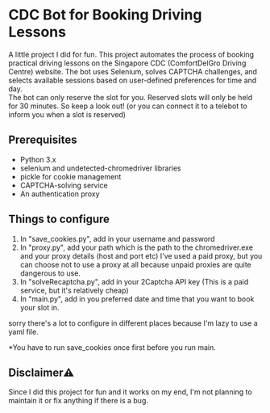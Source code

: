 # CDC Bot for Booking Driving Lessons

A little project I did for fun. This project automates the process of booking practical driving lessons on the Singapore CDC (ComfortDelGro Driving Centre) website. The bot uses Selenium, solves CAPTCHA challenges, and selects available sessions based on user-defined preferences for time and day. <br>
The bot can only reserve the slot for you. Reserved slots will only be held for 30 minutes. So keep a look out! (or you can connect it to a telebot to inform you when a slot is reserved)


## Prerequisites
* Python 3.x <br>
* selenium and undetected-chromedriver libraries <br>
* pickle for cookie management <br>
* CAPTCHA-solving service <br>
* An authentication proxy <br>

## Things to configure
1. In "save_cookies.py", add in your username and password
2. In "proxy.py", add your path which is the path to the chromedriver.exe and your proxy details (host and port etc)
   I've used a paid proxy, but you can choose not to use a proxy at all because unpaid proxies are quite dangerous to use.
4. In "solveRecaptcha.py", add in your 2Captcha API key (This is a paid service, but it's relatively cheap)
5. In "main.py", add in you preferred date and time that you want to book your slot in.

sorry there's a lot to configure in different places because I'm lazy to use a yaml file.

*You have to run save_cookies once first before you run main.

## Disclaimer⚠️
Since I did this project for fun and it works on my end, I'm not planning to maintain it or fix anything if there is a bug.
